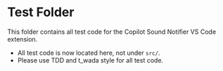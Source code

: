 # Test Folder

This folder contains all test code for the Copilot Sound Notifier VS Code extension.

- All test code is now located here, not under `src/`.
- Please use TDD and t_wada style for all test code.
